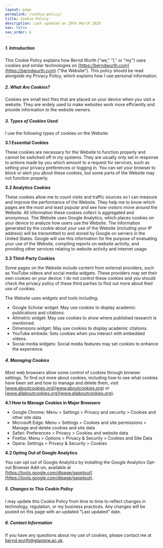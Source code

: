 ```yaml
---
layout: page
permalink: /cookie-policy/
title: Cookie Policy
description: Last updated on 29th March 2025
nav: false
nav_order: 6
---
```


##### **1. Introduction**

This Cookie Policy explains how Bernd Wurth ("we," "I," or "my") uses cookies and similar technologies on [https://berndwurth.com](https://berndwurth.com) ("the Website"). This policy should be read alongside my Privacy Policy, which explains how I use personal information.

##### **2. What Are Cookies?**

Cookies are small text files that are placed on your device when you visit a website. They are widely used to make websites work more efficiently and provide information to the website owners.

##### **3. Types of Cookies Used**

I use the following types of cookies on the Website:

**3.1 Essential Cookies**

These cookies are necessary for the Website to function properly and cannot be switched off in my systems. They are usually only set in response to actions made by you which amount to a request for services, such as setting your privacy preferences or logging in. You can set your browser to block or alert you about these cookies, but some parts of the Website may not function properly.

**3.2 Analytics Cookies**

These cookies allow me to count visits and traffic sources so I can measure and improve the performance of the Website. They help me to know which pages are the most and least popular and see how visitors move around the Website. All information these cookies collect is aggregated and anonymous.
The Website uses Google Analytics, which places cookies on your device to analyze how users use the Website. The information generated by the cookie about your use of the Website (including your IP address) will be transmitted to and stored by Google on servers in the United States. Google will use this information for the purpose of evaluating your use of the Website, compiling reports on website activity, and providing other services relating to website activity and internet usage.

**3.3 Third-Party Cookies**

Some pages on the Website include content from external providers, such as YouTube videos and social media widgets. These providers may set their own cookies on your device. I do not control these cookies and you should check the privacy policy of these third parties to find out more about their use of cookies.

The Website uses widgets and tools including:

- Google Scholar widget: May use cookies to display academic publications and citations.
- Altmetric widget: May use cookies to show where published research is mentioned.
- Dimensions widget: May use cookies to display academic citations.
- YouTube embeds: Sets cookies when you interact with embedded videos.
- Social media widgets: Social media features may set cookies to enhance the experience.

##### **4. Managing Cookies**

Most web browsers allow some control of cookies through browser settings. To find out more about cookies, including how to see what cookies have been set and how to manage and delete them, visit [www.aboutcookies.org](www.aboutcookies.org) or [www.allaboutcookies.org](www.allaboutcookies.org).

**4.1 How to Manage Cookies in Major Browsers**

- Google Chrome: Menu > Settings > Privacy and security > Cookies and other site data
- Microsoft Edge: Menu > Settings > Cookies and site permissions > Manage and delete cookies and site data
- Safari: Preferences > Privacy > Cookies and website data
- Firefox: Menu > Options > Privacy & Security > Cookies and Site Data
- Opera: Settings > Privacy & Security > Cookies

**4.2 Opting Out of Google Analytics**

You can opt out of Google Analytics by installing the Google Analytics Opt-out Browser Add-on, available at [https://tools.google.com/dlpage/gaoptout](https://tools.google.com/dlpage/gaoptout).

##### **5. Changes to This Cookie Policy**

I may update this Cookie Policy from time to time to reflect changes in technology, regulation, or my business practices. Any changes will be posted on this page with an updated "Last updated" date.

##### **6. Contact Information**

If you have any questions about my use of cookies, please contact me at [bernd.wurth@glasgow.ac.uk](mailto:bernd.wurth@glasgow.ac.uk).
